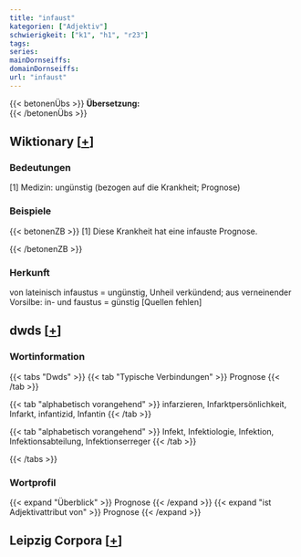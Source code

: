 ```yaml
---
title: "infaust"
kategorien: ["Adjektiv"]
schwierigkeit: ["k1", "h1", "r23"]
tags:
series:
mainDornseiffs:
domainDornseiffs:
url: "infaust"
---
```


{{< betonenÜbs >}}
**Übersetzung:**  
{{< /betonenÜbs >}}

## Wiktionary [[+](https://de.wiktionary.org/wiki/infaust)]

### Bedeutungen
[1] Medizin: ungünstig (bezogen auf die Krankheit; Prognose)  

### Beispiele
{{< betonenZB >}}
[1] Diese Krankheit hat eine infauste Prognose.  

{{< /betonenZB >}}
### Herkunft
von lateinisch infaustus = ungünstig, Unheil verkündend; aus verneinender Vorsilbe: in- und faustus = günstig [Quellen fehlen]  



## dwds [[+](https://www.dwds.de/wb/infaust)]

### Wortinformation
{{< tabs "Dwds" >}}
{{< tab "Typische Verbindungen" >}}
Prognose
{{< /tab >}}

{{< tab "alphabetisch vorangehend" >}}
infarzieren, Infarktpersönlichkeit, Infarkt, infantizid, Infantin
{{< /tab >}}

{{< tab "alphabetisch vorangehend" >}}
Infekt, Infektiologie, Infektion, Infektionsabteilung, Infektionserreger
{{< /tab >}}

{{< /tabs >}}

### Wortprofil
{{< expand "Überblick" >}} Prognose {{< /expand >}}
{{< expand "ist Adjektivattribut von" >}} Prognose {{< /expand >}}

## Leipzig Corpora [[+](https://corpora.uni-leipzig.de/en/res?word=infaust&corpusId=deu_newscrawl-public_2018)]

